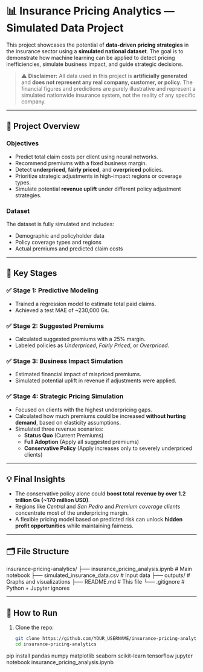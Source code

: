 # 📊 Insurance Pricing Analytics — Simulated Data Project

This project showcases the potential of **data-driven pricing strategies** in the insurance sector using a **simulated national dataset**. The goal is to demonstrate how machine learning can be applied to detect pricing inefficiencies, simulate business impact, and guide strategic decisions.

> ⚠️ **Disclaimer:** All data used in this project is **artificially generated** and **does not represent any real company, customer, or policy**. The financial figures and predictions are purely illustrative and represent a simulated nationwide insurance system, not the reality of any specific company.

---

## 🧠 Project Overview

### Objectives
- Predict total claim costs per client using neural networks.
- Recommend premiums with a fixed business margin.
- Detect **underpriced**, **fairly priced**, and **overpriced** policies.
- Prioritize strategic adjustments in high-impact regions or coverage types.
- Simulate potential **revenue uplift** under different policy adjustment strategies.

### Dataset
The dataset is fully simulated and includes:
- Demographic and policyholder data
- Policy coverage types and regions
- Actual premiums and predicted claim costs

---

## 📌 Key Stages

### ✅ Stage 1: Predictive Modeling
- Trained a regression model to estimate total paid claims.
- Achieved a test MAE of ~230,000 Gs.

### ✅ Stage 2: Suggested Premiums
- Calculated suggested premiums with a 25% margin.
- Labeled policies as *Underpriced*, *Fairly Priced*, or *Overpriced*.

### ✅ Stage 3: Business Impact Simulation
- Estimated financial impact of mispriced premiums.
- Simulated potential uplift in revenue if adjustments were applied.

### ✅ Stage 4: Strategic Pricing Simulation
- Focused on clients with the highest underpricing gaps.
- Calculated how much premiums could be increased **without hurting demand**, based on elasticity assumptions.
- Simulated three revenue scenarios:
  - **Status Quo** (Current Premiums)
  - **Full Adoption** (Apply all suggested premiums)
  - **Conservative Policy** (Apply increases only to severely underpriced clients)

---

## 💡 Final Insights

- The conservative policy alone could **boost total revenue by over 1.2 trillion Gs (~170 million USD)**.
- Regions like *Central* and *San Pedro* and *Premium coverage clients* concentrate most of the underpricing margin.
- A flexible pricing model based on predicted risk can unlock **hidden profit opportunities** while maintaining fairness.

---

## 🗂️ File Structure
insurance-pricing-analytics/
├── insurance_pricing_analysis.ipynb # Main notebook
├── simulated_insurance_data.csv # Input data
├── outputs/ # Graphs and visualizations
├── README.md # This file
└── .gitignore # Python + Jupyter ignores


---

## 🔧 How to Run

1. Clone the repo:
   ```bash
   git clone https://github.com/YOUR_USERNAME/insurance-pricing-analytics.git
   cd insurance-pricing-analytics

pip install pandas numpy matplotlib seaborn scikit-learn tensorflow
jupyter notebook insurance_pricing_analysis.ipynb



